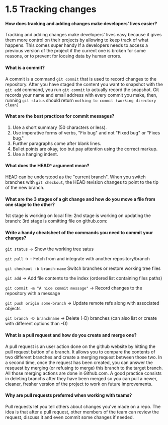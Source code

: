 # 1.5 Tracking changes

#### How does tracking and adding changes make developers' lives easier?
Tracking and adding changes make developers' lives easy because it gives them more control on their projects by allowing to keep track of what happens. This comes super handy If a developers needs to access a previous version of the project if the current one is broken for some reasons, or to prevent for loosing data by human errors.

#### What is a commit?
A commit is a command `git commit` that is used to record changes to the repository.
After you have staged the content you want to snapshot with the `git add` command, you run `git commit` to actually record the snapshot. Git records your name and email address with every commit you make, then, running `git status` should return `nothing to commit (working directory clean)`

#### What are the best practices for commit messages?
1. Use a short summary (50 characters or less).
2. Use imperative forms of verbs, "Fix bug" and not "Fixed bug" or "Fixes bug."
3. Further paragraphs come after blank lines.
4. Bullet points are okay, too but pay attention using the correct markup.
5. Use a hanging indent.

#### What does the HEAD^ argument mean?
HEAD can be understood as the "current branch". When you switch branches with `git checkout`, the HEAD revision changes to point to the tip of the new branch.

#### What are the 3 stages of a git change and how do you move a file from one stage to the other?
1st stage is working on local file:
2nd stage is working on updating the branch:
3rd stage is comitting file on github.com:

#### Write a handy cheatsheet of the commands you need to commit your changes?
`git status` -> Show the working tree satus

`git pull` -> - Fetch from and integrate with another repository/branch

`git checkout -b branch-name` Switch branches or restore working tree files

`git add` -> Add file contents to the index (ordered list containing files paths)

`git commit -m "A nice commit message"` -> Record changes to the repository with a message

`git push origin some-branch` -> Update remote refs along with associated objects

`git branch -D branchname` ->  Delete (-D) branches (can also list or create with different options than -D)

#### What is a pull request and how do you create and merge one?
A pull request is an user action done on the github website by hitting the pull request button of a branch. It allows you to compare the contents of two different branches and create a merging request between those two. In a second time, once the request has been created, you can answer the resquest by merging (or refusing to merge) this branch to the target branch. All those merging actions are done in Github.com.
A good practice consists in deleting branchs after they have been merged so you can pull a newer, cleaner, fresher version of the project to work on future improvements.

#### Why are pull requests preferred when working with teams?
Pull requests let you tell others about changes you've made on a repo. The idea is that after a pull request, other members of the team can review the request, discuss it and even commit some changes if needed.